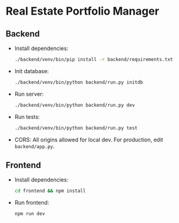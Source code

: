 # Real Estate Portfolio Manager

## Backend

- Install dependencies:
  ```sh
  ./backend/venv/bin/pip install -r backend/requirements.txt
  ```
- Init database:
  ```sh
  ./backend/venv/bin/python backend/run.py initdb
  ```
- Run server:
  ```sh
  ./backend/venv/bin/python backend/run.py dev
  ```
- Run tests:
  ```sh
  ./backend/venv/bin/python backend/run.py test
  ```
- CORS: All origins allowed for local dev. For production, edit `backend/app.py`.

## Frontend

- Install dependencies:
  ```sh
  cd frontend && npm install
  ```
- Run frontend:
  ```sh
  npm run dev
  ```
